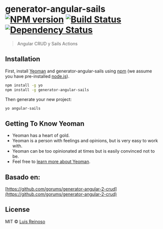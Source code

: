 # generator-angular-sails [![NPM version][npm-image]][npm-url] [![Build Status][travis-image]][travis-url] [![Dependency Status][daviddm-image]][daviddm-url]
> Angular CRUD y Sails Actions

## Installation

First, install [Yeoman](http://yeoman.io) and generator-angular-sails using [npm](https://www.npmjs.com/) (we assume you have pre-installed [node.js](https://nodejs.org/)).

```bash
npm install -g yo
npm install -g generator-angular-sails
```

Then generate your new project:

```bash
yo angular-sails
```

## Getting To Know Yeoman

 * Yeoman has a heart of gold.
 * Yeoman is a person with feelings and opinions, but is very easy to work with.
 * Yeoman can be too opinionated at times but is easily convinced not to be.
 * Feel free to [learn more about Yeoman](http://yeoman.io/).

## Basado en:
[https://github.com/gorums/generator-angular-2-crud](https://github.com/gorums/generator-angular-2-crud)

## License

MIT © [Luis Reinoso]()


[npm-image]: https://badge.fury.io/js/generator-angular-sails.svg
[npm-url]: https://npmjs.org/package/generator-angular-sails
[travis-image]: https://travis-ci.org/luisreinoso/generator-angular-sails.svg?branch=master
[travis-url]: https://travis-ci.org/luisreinoso/generator-angular-sails
[daviddm-image]: https://david-dm.org/luisreinoso/generator-angular-sails.svg?theme=shields.io
[daviddm-url]: https://david-dm.org/luisreinoso/generator-angular-sails
